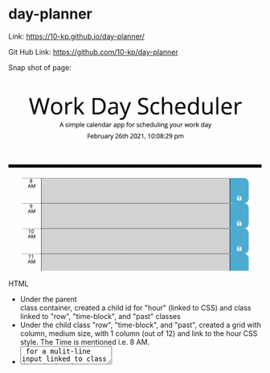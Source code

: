 # day-planner

Link: https://10-kp.github.io/day-planner/

Git Hub Link: https://github.com/10-kp/day-planner

Snap shot of page: ![Screeshot](https://github.com/10-kp/day-planner/blob/main/assets/screenshot-day-planner.png)


HTML
- Under the parent <div> class container, created a child id for "hour" (linked to CSS) and class linked to "row", "time-block", and "past" classes
- Under the child class "row", "time-block", and "past", created a grid with column, medium size, with 1 column (out of 12) and link to the hour CSS style. The Time is mentioned i.e. 8 AM.
- <textarea> for a mulit-line input linked to class description in CSS.
- <button> with class button linked to saveBtn in CSS and column size, medium, 
- Also created a "save icon"
- Repeated the steps for each with different times.
- Moment.js for time
- Created variables to update the past, present and future time and link it to the CSS and added jQuery.
- Called the function to run the code. Avoid bubbling and other events to be called simultaneously.

CSS 
- Slight changes to ensure the format in the page is fine.